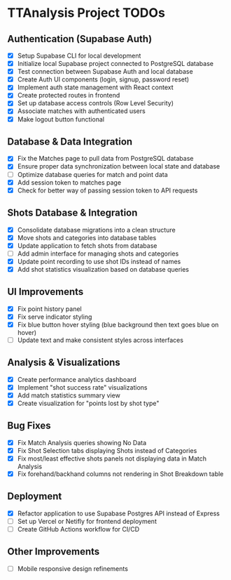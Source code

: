 # TTAnalysis Project TODOs

## Authentication (Supabase Auth)
- [x] Setup Supabase CLI for local development
- [x] Initialize local Supabase project connected to PostgreSQL database
- [x] Test connection between Supabase Auth and local database
- [x] Create Auth UI components (login, signup, password reset)
- [x] Implement auth state management with React context
- [x] Create protected routes in frontend
- [x] Set up database access controls (Row Level Security)
- [x] Associate matches with authenticated users
- [x] Make logout button functional

## Database & Data Integration
- [x] Fix the Matches page to pull data from PostgreSQL database
- [x] Ensure proper data synchronization between local state and database
- [ ] Optimize database queries for match and point data
- [x] Add session token to matches page
- [x] Check for better way of passing session token to API requests

## Shots Database & Integration
- [x] Consolidate database migrations into a clean structure
- [x] Move shots and categories into database tables
- [x] Update application to fetch shots from database
- [ ] Add admin interface for managing shots and categories
- [x] Update point recording to use shot IDs instead of names
- [x] Add shot statistics visualization based on database queries

## UI Improvements
- [x] Fix point history panel
- [x] Fix serve indicator styling
- [x] Fix blue button hover styling (blue background then text goes blue on hover)
- [ ] Update text and make consistent styles across interfaces

## Analysis & Visualizations
- [x] Create performance analytics dashboard
- [x] Implement "shot success rate" visualizations
- [x] Add match statistics summary view
- [x] Create visualization for "points lost by shot type"

## Bug Fixes
- [x] Fix Match Analysis queries showing No Data
- [x] Fix Shot Selection tabs displaying Shots instead of Categories
- [x] Fix most/least effective shots panels not displaying data in Match Analysis
- [x] Fix forehand/backhand columns not rendering in Shot Breakdown table

## Deployment
- [x] Refactor application to use Supabase Postgres API instead of Express
- [ ] Set up Vercel or Netifly for frontend deployment
- [ ] Create GitHub Actions workflow for CI/CD

## Other Improvements
- [ ] Mobile responsive design refinements
